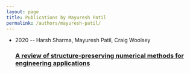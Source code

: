 ```yaml
---
layout: page
title: Publications by Mayuresh Patil
permalink: /authors/mayuresh-patil/
---
```


<ul class="post-list">
<li><span class='post-meta'>2020 -- Harsh Sharma, Mayuresh Patil, Craig Woolsey</span><h3><a class='post-link' href='../../a-review-of-structure-preserving-numerical-methods-for-engineering-applications'>A review of structure-preserving numerical methods for engineering applications</a></h3></li>

</ul>
